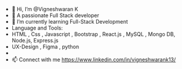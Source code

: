 - 👋 Hi, I’m @Vigneshwaran K
- 👀 A passionate Full Stack developer
- 🌱 I’m currently learning Full-Stack Development
- Language and Tools:
-    HTML , Css , Javascript , Bootstrap , React.js , MySQL , Mongo DB, Node.js, Express.js
-    UX-Design , Figma , python
- 
- 📫 Connect with me 
https://www.linkedin.com/in/vigneshwarank13/
<!---
vigneshwaran-codes/vigneshwaran-codes is a ✨ special ✨ repository because its `README.md` (this file) appears on your GitHub profile.
You can click the Preview link to take a look at your changes.
--->
